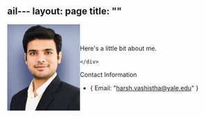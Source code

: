 ail---
layout: page
title: ""
---
<div style="display:flex; align-items:center;">
    <div style="flex:1;">
        <img src="Picture.jpeg" alt="Profile Picture" style="width:170px;height:200px;">
    </div>
    <div style="flex:2;">
        <p>
          Here's a little bit about me.
        </p>
       
    </div>

 Contact Information
 - { Email: "harsh.vashistha@yale.edu" }
